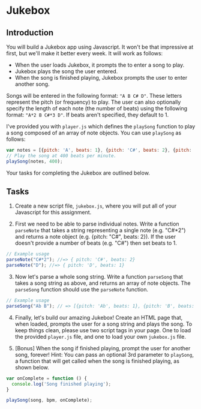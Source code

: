 # Jukebox

## Introduction

You will build a Jukebox app using Javascript. It won't be that impressive at first, but we'll make it better every week. It will work as follows:

- When the user loads Jukebox, it prompts the to enter a song to play.
- Jukebox plays the song the user entered.
- When the song is finished playing, Jukebox prompts the user to enter another song.

Songs will be entered in the following format: `"A B C# D"`. These letters represent the pitch (or frequency) to play. The user can also optionally specify the length of each note (the number of beats) using the following format: `"A*2 B C#*3 D"`. If beats aren't specified, they default to 1.

I've provided you with `player.js` which defines the `playSong` function to play a song composed of an array of note objects. You can use `playSong` as follows:

```js
var notes = [{pitch: 'A', beats: 1}, {pitch: 'C#', beats: 2}, {pitch: 'D', beats: 4}];
// Play the song at 400 beats per minute.
playSong(notes, 400);
```

Your tasks for completing the Jukebox are outlined below.

## Tasks

1. Create a new script file, `jukebox.js`, where you will put all of your Javascript for this assignment.

2. First we need to be able to parse individual notes. Write a function `parseNote` that takes a string representing a single note (e.g. "C#*2") and returns a note object (e.g. {pitch: "C#", beats: 2}). If the user doesn't provide a number of beats (e.g. "C#") then set beats to 1.

```js
// Example usage
parseNote("C#*2"); //=> { pitch: 'C#', beats: 2}
parseNote("D"); //=> { pitch: 'D', beats: 1}
```

3. Now let's parse a whole song string. Write a function `parseSong` that takes a song string as above, and returns an array of note objects. The `parseSong` function should use the `parseNote` function.

```js
// Example usage
parseSong("Ab B"); // => [{pitch: 'Ab', beats: 1}, {pitch: 'B', beats: 1}]
```

4. Finally, let's build our amazing Jukebox! Create an HTML page that, when loaded, prompts the user for a song string and plays the song. To keep things clean, please use two script tags in your page. One to load the provided `player.js` file, and one to load your own `jukebox.js` file.

5. [Bonus] When the song if finished playing, prompt the user for another song, forever! Hint: You can pass an optional 3rd parameter to `playSong`, a function that will get called when the song is finished playing, as shown below.

```js
var onComplete = function () {
  console.log('Song finished playing');
}

playSong(song, bpm, onComplete);
```
